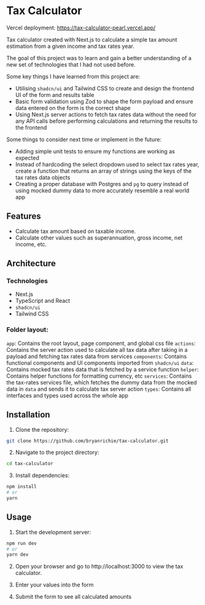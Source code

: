 # Tax Calculator

Vercel deployment:
https://tax-calculator-pearl.vercel.app/

Tax calculator created with Next.js to calculate a simple tax amount estimation from a given income and tax rates year.

The goal of this project was to learn and gain a better understanding of a new set of technologies that I had not used before.

Some key things I have learned from this project are:

- Utilising `shadcn/ui` and Tailwind CSS to create and design the frontend UI of the form and results table
- Basic form validation using Zod to shape the form payload and ensure data entered on the form is the correct shape
- Using Next.js server actions to fetch tax rates data without the need for any API calls before performing calculations and returning the results to the frontend

Some things to consider next time or implement in the future:

- Adding simple unit tests to ensure my functions are working as expected
- Instead of hardcoding the select dropdown used to select tax rates year, create a function that returns an array of strings using the keys of the tax rates data objects
- Creating a proper database with Postgres and `pg` to query instead of using mocked dummy data to more accurately resemble a real world app

## Features

- Calculate tax amount based on taxable income.
- Calculate other values such as superannuation, gross income, net income, etc.

## Architecture

### Technologies

- Next.js
- TypeScript and React
- `shadcn/ui`
- Tailwind CSS

### Folder layout:

`app`: Contains the root layout, page component, and global css file
`actions`: Contains the server action used to calculate all tax data after taking in a payload and fetching tax rates data from services
`components`: Contains functional components and UI components imported from `shadcn/ui`
`data`: Contains mocked tax rates data that is fetched by a service function
`helper`: Contains helper functions for formatting currency, etc
`services`: Contains the tax-rates services file, which fetches the dummy data from the mocked data in `data` and sends it to calculate tax server action
`types`: Contains all interfaces and types used across the whole app

## Installation

1. Clone the repository:

```bash
git clone https://github.com/bryanrichie/tax-calculator.git
```

2. Navigate to the project directory:

```bash
cd tax-calculator
```

3. Install dependencies:

```bash
npm install
# or
yarn
```

## Usage

1. Start the development server:

```bash
npm run dev
# or
yarn dev
```

2. Open your browser and go to http://localhost:3000 to view the tax calculator.

3. Enter your values into the form

4. Submit the form to see all calculated amounts
